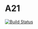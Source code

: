 # A21
[![Build Status](https://www.travis-ci.com/fablihamaliha/Group31-A2.svg?branch=main)](https://www.travis-ci.com/fablihamaliha/Group31-A2)
